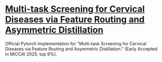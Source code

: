 # [Multi-task Screening for Cervical Diseases via Feature Routing and Asymmetric Distillation](https://papers.miccai.org/miccai-2025/paper/1643_paper.pdf)
Official Pytorch Implementation for "Multi-task Screening for Cervical Diseases via Feature Routing and Asymmetric Distillation." (Early Accepted in MICCAI 2025, top 9%).
